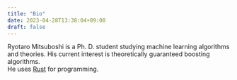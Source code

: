 ```yaml
---
title: "Bio"
date: 2023-04-28T13:38:04+09:00
draft: false
---
```


Ryotaro Mitsuboshi is a Ph. D. student 
studying machine learning algorithms and theories.
His current interest is theoretically guaranteed boosting algorithms.  
He uses [Rust](https://www.rust-lang.org/) for programming.
